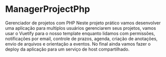 # ManagerProjectPhp
Gerenciador de projetos com PHP
Neste projeto prático vamos desenvolver uma aplicação para multiplos usuários gerenciarem seus projetos, vamos usar o Vuetify para o nosso template enquanto lidamos com permissões, notificações por email, controle de prazos, agenda, criação de anotações, envio de arquivos e orientação a eventos. No final ainda vamos fazer o deploy da aplicação para um serviço de host compartilhado.
